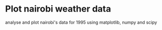 # Plot nairobi weather data

analyse and plot nairobi's data for 1995 using matplotlib, numpy and scipy
